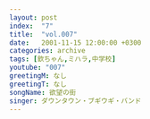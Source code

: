 ```yaml
---
layout: post
index:  "7"
title:  "vol.007"
date:   2001-11-15 12:00:00 +0300
categories: archive
tags: [欽ちゃん,ミハラ,中学校]
youtube: "007"
greetingM: なし
greetingT: なし
songName: 欲望の街
singer: ダウンタウン・ブギウギ・バンド
---
```

